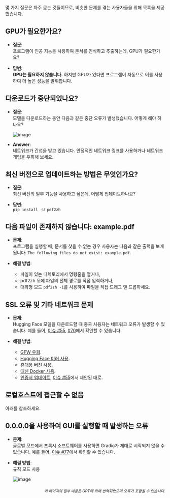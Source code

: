 몇 가지 질문은 자주 묻는 것들이므로, 비슷한 문제를 겪는 사용자들을 위해 목록을 제공했습니다.

## GPU가 필요한가요?

- **질문**:  
프로그램이 인공 지능을 사용하여 문서를 인식하고 추출하는데, GPU가 필요한가요?

- **답변**:  
**GPU는 필요하지 않습니다.** 하지만 GPU가 있다면 프로그램이 자동으로 이를 사용하여 더 높은 성능을 발휘합니다.

## 다운로드가 중단되었나요?

- **질문**:  
모델을 다운로드하는 동안 다음과 같은 중단 오류가 발생했습니다. 어떻게 해야 하나요?

  ![image](https://github.com/user-attachments/assets/3c4eed44-3d9b-4e2f-a224-a58edca718c2)

- **Answer**:  
네트워크가 간섭을 받고 있습니다. 안정적인 네트워크 링크를 사용하거나 네트워크 개입을 우회해 보세요.

## 최신 버전으로 업데이트하는 방법은 무엇인가요?

- **질문**:  
최신 버전의 일부 기능을 사용하고 싶은데, 어떻게 업데이트하나요?

- **답변**:  
`pip install -U pdf2zh`

## 다음 파일이 존재하지 않습니다: example.pdf

- **문제**:  
프로그램을 실행할 때, 문서를 찾을 수 없는 경우 사용자는 다음과 같은 출력을 보게 됩니다: `The following files do not exist: example.pdf`.

- **해결 방법**:
  - 파일이 있는 디렉토리에서 명령줄을 열거나,
  - pdf2zh 뒤에 파일의 전체 경로를 직접 입력하거나,
  - 대화형 모드 `pdf2zh -i`를 사용하여 파일을 직접 드래그 앤 드롭하세요.

## SSL 오류 및 기타 네트워크 문제

- **문제**:  
Hugging Face 모델을 다운로드할 때 중국 사용자는 네트워크 오류가 발생할 수 있습니다. 예를 들어, [이슈 #55](https://github.com/PDFMathTranslate/PDFMathTranslate-next/issues/55), [#70](https://github.com/PDFMathTranslate/PDFMathTranslate-next/issues/70)에서 확인할 수 있습니다.

- **해결 방법**:
  - [GFW 우회](https://github.com/clash-verge-rev/clash-verge-rev).
  - [Hugging Face 미러 사용](https://hf-mirror.com/).
  - [휴대용 버전 사용](https://github.com/PDFMathTranslate/PDFMathTranslate-next?tab=readme-ov-file#method-ii-portable).
  - [대신 Docker 사용](https://github.com/PDFMathTranslate/PDFMathTranslate-next#docker).
  - [인증서 업데이트](https://stackoverflow.com/questions/51925384/unable-to-get-local-issuer-certificate-when-using-requests), [이슈 #55](https://github.com/PDFMathTranslate/PDFMathTranslate-next/issues/55)에서 제안된 대로.

## 로컬호스트에 접근할 수 없음

아래를 참조하세요.

## 0.0.0.0을 사용하여 GUI를 실행할 때 발생하는 오류

- **문제**:  
글로벌 모드에서 프록시 소프트웨어를 사용하면 Gradio가 제대로 시작되지 않을 수 있습니다. 예를 들어, [이슈 #77](https://github.com/PDFMathTranslate/PDFMathTranslate-next/issues/77)에서 확인할 수 있습니다.

- **해결 방법**:  
규칙 모드 사용

  ![image](https://github.com/user-attachments/assets/b1f2b16a-eb6a-4c03-995c-332ef1d82c96)

<div align="right"> 
<h6><small>이 페이지의 일부 내용은 GPT에 의해 번역되었으며 오류가 포함될 수 있습니다.</small></h6>